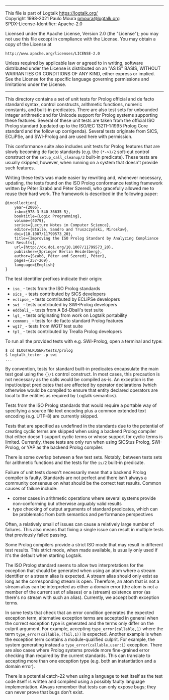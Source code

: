 ________________________________________________________________________

This file is part of Logtalk <https://logtalk.org/>  
Copyright 1998-2021 Paulo Moura <pmoura@logtalk.org>  
SPDX-License-Identifier: Apache-2.0

Licensed under the Apache License, Version 2.0 (the "License");
you may not use this file except in compliance with the License.
You may obtain a copy of the License at

    http://www.apache.org/licenses/LICENSE-2.0

Unless required by applicable law or agreed to in writing, software
distributed under the License is distributed on an "AS IS" BASIS,
WITHOUT WARRANTIES OR CONDITIONS OF ANY KIND, either express or implied.
See the License for the specific language governing permissions and
limitations under the License.
________________________________________________________________________


This directory contains a set of unit tests for Prolog official and de facto
standard syntax, control constructs, arithmetic functions, numeric constants,
and built-in predicates. There are also test sets for unbounded integer
arithmetic and for Unicode support for Prolog systems supporting these
features. Several of these unit tests are taken from the official ISO Prolog
standard (updated up to the ISO/IEC 13211-1:1995 Prolog Core standard and the
follow up corrigenda). Several tests originate from SICS, ECLiPSe, and
SWI-Prolog and are used here with permission.

This conformance suite also includes unit tests for Prolog features that are
slowly becoming de facto standards (e.g. the `(*->)/2` soft-cut control
construct or the `setup_call_cleanup/3` built-in predicate). These tests are
usually skipped, however, when running on a system that doesn't provide such
features.

Writing these tests was made easier by rewriting and, whenever necessary,
updating, the tests found on the ISO Prolog conformance testing framework
written by Péter Szabó and Péter Szeredi, who gracefully allowed me to reuse
their hard work. The framework is described in the following paper:

	@incollection{
		year={2006},
		isbn={978-3-540-36635-5},
		booktitle={Logic Programming},
		volume={4079},
		series={Lecture Notes in Computer Science},
		editor={Etalle, Sandro and Truszczyński, Mirosław},
		doi={10.1007/11799573_20},
		title={Improving the ISO Prolog Standard by Analyzing Compliance Test Results},
		url={http://dx.doi.org/10.1007/11799573_20},
		publisher={Springer Berlin Heidelberg},
		author={Szabó, Péter and Szeredi, Péter},
		pages={257-269},
		language={English}
	}

The test identifier prefixes indicate their origin:

- `iso_` - tests from the ISO Prolog standards
- `sics_` - tests contributed by SICS developers
- `eclipse_` - tests contributed by ECLiPSe developers
- `swi_` - tests contributed by SWI-Prolog developers
- `eddbali_` - tests from A Ed-Dbali's test suite
- `lgt_` - tests originating from work on Logtalk portability
- `commons_` - tests for de facto standard Prolog features
- `wg17_` - tests from WG17 test suite
- `tpl_` - tests contributed by Trealla Prolog developers

To run all the provided tests with e.g. SWI-Prolog, open a terminal and type:

	$ cd $LOGTALKUSER/tests/prolog
	$ logtalk_tester -p swi
	...

By convention, tests for standard built-in predicates encapsulate the main
test goal using the `{}/1` control construct. In most cases, this precaution
is not necessary as the calls would be compiled as-is. An exception is the
input/output predicates that are affected by operator declarations (which
otherwise would be compiled to ensure that entity declared operators are
local to the entities as required by Logtalk semantics).

Tests from the ISO Prolog standards that would require a portable way of
specifying a source file text encoding plus a common extended text encoding
(e.g. UTF-8) are currently skipped.

Tests that are specified as undefined in the standards due to the potential
of creating cyclic terms are skipped when using a backend Prolog compiler
that either doesn't support cyclic terms or whose support for cyclic terms
is limited. Currently, these tests are only run when using SICStus Prolog,
SWI-Prolog, or YAP as the backend Prolog compiler.

There is some overlap between a few test sets. Notably, between tests sets
for arithmetic functions and the tests for the `is/2` built-in predicate.

Failure of unit tests doesn't necessarily mean that a backend Prolog compiler
is faulty. Standards are not perfect and there isn't always a community
consensus on what should be the correct test results. Common causes of failure
include:

- corner cases in arithmetic operations where several systems provide
non-conforming but otherwise arguably valid results
- type checking of output arguments of standard predicates, which can be
problematic from both semantics and performance perspectives

Often, a relatively small of issues can cause a relatively large number of
failures. This also means that fixing a single issue can result in multiple
tests that previously failed passing.

Some Prolog compilers provide a strict ISO mode that may result in different
test results. This strict mode, when made available, is usually only used if
it's the default when starting Logtalk.

The ISO Prolog standard seems to allow two interpretations for the exception
that should be generated when using an atom where a stream identifier or a
stream alias is expected. A stream alias should only exist as long as the
corresponding stream is open. Therefore, an atom that is not a stream alias
can be interpreted as either a domain error (the atom is not a member of the
current set of aliases) or a (stream) existence error (as there's no stream
with such an alias). Currently, we accept both exception terms.

In some tests that check that an error condition generates the expected
exception term, alternative exception terms are accepted in general when
the correct exception type is generated and the terms only differ on the
culprit argument. For example, accepting `type_error(callable,1)` where
the term `type_error(callable,(fail,1))` is expected. Another example is
when the exception term contains a module-qualified culprit. For example,
the system generating instead a `type_error(callable,user:1)` exception.
There are also cases where Prolog systems provide more fine-grained error
checking than required by the current standards. This can translate to
accepting more than one exception type (e.g. both an instantiation and
a domain error).

There is a potential catch-22 when using a language to test itself as the
test code itself is written and compiled using a possibly faulty language
implementation. Always remember that tests can only expose bugs; they
can never prove that bugs don't exist.
